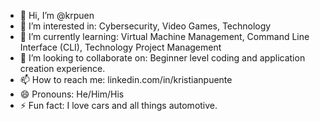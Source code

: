 - 👋 Hi, I’m @krpuen
- 👀 I’m interested in: Cybersecurity, Video Games, Technology
- 🌱 I’m currently learning: Virtual Machine Management, Command Line Interface (CLI), Technology Project Management 
- 💞️ I’m looking to collaborate on: Beginner level coding and application creation experience.
- 📫 How to reach me: linkedin.com/in/kristianpuente
- 😄 Pronouns: He/Him/His
- ⚡ Fun fact: I love cars and all things automotive.
